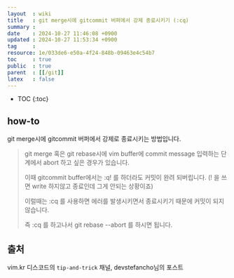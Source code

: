 ```yaml
---
layout  : wiki
title   : git merge시에 gitcommit 버퍼에서 강제 종료시키기 (:cq)
summary : 
date    : 2024-10-27 11:46:08 +0900
updated : 2024-10-27 11:53:34 +0900
tag     : 
resource: 1e/033de6-e50a-4f24-848b-09463e4c54b7
toc     : true
public  : true
parent  : [[/git]]
latex   : false
---
```

* TOC
{:toc}

## how-to

git merge시에 gitcommit 버퍼에서 강제로 종료시키는 방법입니다.

>git merge 혹은 git rebase시에 vim buffer에 commit message 입력하는 단계에서 abort 하고 싶은 경우가 있습니다.
>
>이때 gitcommit buffer에서는 :q! 를 하더라도 커밋이 완려 되버립니다. (! 을 쓰면 write 하지않고 종료인데 그게 안되는 상황이죠)
>
>이럴때는 :cq 를 사용하면 에러를 발생시키면서 종료시키기 때문에 커밋이 되지 않습니다.
>
>즉 :cq 를 하고나서 git rebase --abort 를 하시면 됩니다.

## 출처

vim.kr 디스코드의 `tip-and-trick` 채널, devstefancho님의 포스트

# 
